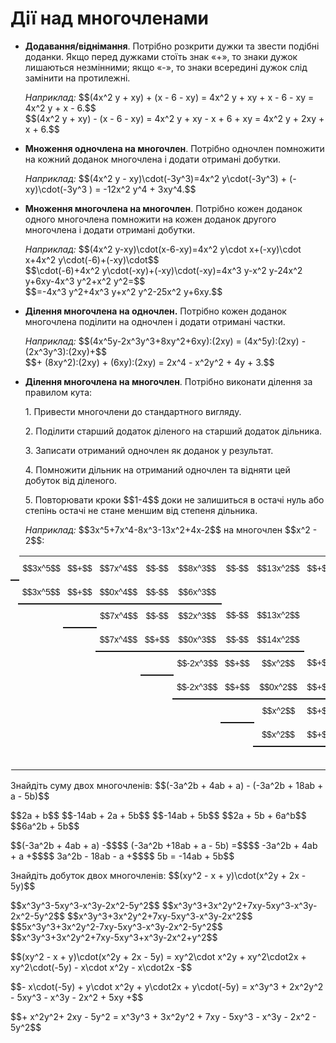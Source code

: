 # Дії над многочленами

<ul>
<li><p><b>Додавання/віднімання</b>. Потрібно розкрити дужки та звести подібні доданки. Якщо перед дужками стоїть знак «+», то знаки дужок лишаються незмінними; якщо  «-», то знаки всередині дужок слід замінити на протилежні.</p></li>
<div class="space"></div>
<p><i>Наприклад:</i> $$(4x^2 y + xy) + (x - 6 - xy) = 4x^2 y + xy + x - 6 - xy = 4x^2 y + x - 6.$$<br>$$(4x^2 y + xy) - (x - 6 - xy) = 4x^2 y + xy - x + 6 + xy = 4x^2 y + 2xy + x + 6.$$</p>
<div class="space"></div>
<li><p><b>Множення одночлена на многочлен</b>. Потрiбно одночлен помножити на кожний доданок многочлена i додати отриманi добутки.</p></li>
<div class="space"></div>
<p><i>Наприклад:</i> $$(4x^2 y - xy)\cdot(-3y^3)=4x^2 y\cdot(-3y^3) + (-xy)\cdot(-3y^3 ) = -12x^2 y^4 + 3xy^4.$$</p>
<div class="space"></div>
<li><p><b>Множення многочлена на многочлен</b>. Потрiбно кожен доданок одного многочлена помножити на кожен доданок другого многочлена i додати отриманi добутки.</p></li>
<div class="space"></div>
<p><i>Наприклад:</i> $$(4x^2 y-xy)\cdot(x-6-xy)=4x^2 y\cdot x+(-xy)\cdot x+4x^2 y\cdot(-6)+(-xy)\cdot$$<br>$$\cdot(-6)+4x^2 y\cdot(-xy)+(-xy)\cdot(-xy)=4x^3 y-x^2 y-24x^2 y+6xy-4x^3 y^2+x^2 y^2=$$<br>$$=-4x^3 y^2+4x^3 y+x^2 y^2-25x^2 y+6xy.$$</p>
<div class="space"></div>
<li><p><b>Ділення многочлена на одночлен.</b> Потрібно кожен доданок многочлена поділити на одночлен і додати отримані частки.</p></li>
<div class="space"></div>
<p><i>Наприклад:</i> $$(4x^5y-2x^3y^3+8xy^2+6xy):(2xy) = (4x^5y):(2xy) - (2x^3y^3):(2xy)+$$<br>$$+ (8xy^2):(2xy) + (6xy):(2xy) = 2x^4 - x^2y^2 + 4y + 3.$$</p>
<div class="space"></div>
<li><p><b>Ділення многочлена на многочлен</b>. Потрібно виконати ділення за правилом кута:</p>
    <p>1. Привести многочлени до стандартного вигляду.</p>
    <p>2. Поділити старший додаток діленого на старший додаток дільника.</p>
    <p>3. Записати отриманий одночлен як доданок у результат.</p>
    <p>4. Помножити дільник на отриманий одночлен та відняти цей добуток від діленого.</p>
    <p>5. Повторювати кроки $$1-4$$ доки не залишиться в остачі нуль або степінь остачі не стане меншим від степеня дільника.</p>
    <div class="space"></div>
    <p><i>Наприклад:</i> $$3x^5+7x^4-8x^3-13x^2+4x-2$$ на многочлен $$x^2 - 2$$:</p></li>
</ul>
<div class="space">
</div>

<style type="text/css">
.td  {border-color:transparent !important;border-collapse:collapse;border-spacing:0;border-width: none !important;background-color: transparent !important;}
tr {border-color:transparent;border-width:0px !important; background-color: transparent !important;}
.td td{font-family:Arial, sans-serif;font-size:14px;font-weight:normal;padding:10px 5px;border-color:transparent !important;border-style:solid;border-width:0px !important;overflow:hidden;word-break:normal;}
.td .td-s6z2{text-align:center}
</style>
<table class="td" style="border: none;">
  <tr>
    <td width="10" style="border-width: 2px !important; border-bottom:2pt solid !important;" class="td-s6z2"></td>
    <td class="td-s6z2">$$3x^5$$</td>
    <td class="td-s6z2">$$+$$</td>
    <td class="td-s6z2">$$7x^4$$</td>
    <td class="td-s6z2">$$-$$</td>
    <td class="td-s6z2">$$8x^3$$</td>
    <td class="td-s6z2">$$-$$</td>
    <td class="td-s6z2">$$13x^2$$</td>
    <td class="td-s6z2">$$+$$</td>
    <td class="td-s6z2">$$4x$$</td>
    <td class="td-s6z2">$$-$$</td>
    <td style="border-width: 2px !important; border-right:2pt solid !important;" class="td-s6z2">$$2$$</td>
    <td style="border-width: 2px !important; border-bottom:2pt solid !important;" class="td-s6z2">$$x$$</td>
    <td style="border-width: 2px !important; border-bottom:2pt solid !important;" class="td-s6z2">$$-$$</td>
    <td style="border-width: 2px !important; border-bottom:2pt solid !important;" class="td-s6z2">$$2$$</td>
    <td style="border-width: 2px !important; border-bottom:2pt solid !important;" class="td-s6z2"></td>
    <td style="border-width: 2px !important; border-bottom:2pt solid !important;" class="td-s6z2"></td>
  </tr>
  <tr>
    <td class="td-s6z2"></td>
    <td style="border-width: 2px !important; border-bottom:2pt solid !important;" class="td-s6z2">$$3x^5$$</td>
    <td style="border-width: 2px !important; border-bottom:2pt solid !important;" class="td-s6z2">$$+$$</td>
    <td style="border-width: 2px !important; border-bottom:2pt solid !important;" class="td-s6z2">$$0x^4$$</td>
    <td style="border-width: 2px !important; border-bottom:2pt solid !important;" class="td-s6z2">$$-$$</td>
    <td style="border-width: 2px !important; border-bottom:2pt solid !important;" class="td-s6z2">$$6x^3$$</td>
    <td class="td-s6z2"></td>
    <td class="td-s6z2"></td>
    <td class="td-s6z2"></td>
    <td class="td-s6z2"></td>
    <td class="td-s6z2"></td>
    <td style="border-width: 2px !important; border-right: 2pt solid !important;" class="td-s6z2"></td>
    <td class="td-s6z2">$$3x^4$$</td>
    <td class="td-s6z2">$$+$$</td>
    <td class="td-s6z2">$$7x^3$$</td>
    <td class="td-s6z2">$$-$$</td>
    <td class="td-s6z2">$$2x^2$$</td>
  </tr>
  <tr>
    <td class="td-s6z2"></td>
    <td class="td-s6z2"></td>
    <td width="5" style="border-width: 2px !important; border-bottom:2pt solid !important;" class="td-s6z2"></td>
    <td class="td-s6z2">$$7x^4$$</td>
    <td class="td-s6z2">$$-$$</td>
    <td class="td-s6z2">$$2x^3$$</td>
    <td class="td-s6z2">$$-$$</td>
    <td class="td-s6z2">$$13x^2$$</td>
    <td class="td-s6z2"></td>
    <td class="td-s6z2"></td>
    <td class="td-s6z2"></td>
    <td class="td-s6z2"></td>
    <td class="td-s6z2"></td>
    <td class="td-s6z2"></td>
    <td class="td-s6z2"></td>
    <td class="td-s6z2"></td>
    <td class="td-s6z2"></td>
  </tr>
  <tr>
    <td class="td-s6z2"></td>
    <td class="td-s6z2"></td>
    <td class="td-s6z2"></td>
    <td style="border-width: 2px !important; border-bottom:2pt solid !important;" class="td-s6z2">$$7x^4$$</td>
    <td style="border-width: 2px !important; border-bottom:2pt solid !important;" class="td-s6z2">$$+$$</td>
    <td style="border-width: 2px !important; border-bottom:2pt solid !important;" class="td-s6z2">$$0x^3$$</td>
    <td style="border-width: 2px !important; border-bottom:2pt solid !important;" class="td-s6z2">$$-$$</td>
    <td style="border-width: 2px !important; border-bottom:2pt solid !important;" class="td-s6z2">$$14x^2$$</td>
    <td class="td-s6z2"></td>
    <td class="td-s6z2"></td>
    <td class="td-s6z2"></td>
    <td class="td-s6z2"></td>
    <td class="td-s6z2"></td>
    <td class="td-s6z2"></td>
    <td class="td-s6z2"></td>
    <td class="td-s6z2"></td>
    <td class="td-s6z2"></td>
  </tr>
  <tr>
    <td class="td-s6z2"></td>
    <td class="td-s6z2"></td>
    <td class="td-s6z2"></td>
    <td class="td-s6z2"></td>
    <td width="5" style="border-width: 2px !important; border-bottom:2pt solid !important;" class="td-s6z2"></td>
    <td class="td-s6z2">$$-2x^3$$</td>
    <td class="td-s6z2">$$+$$</td>
    <td class="td-s6z2">$$x^2$$</td>
    <td class="td-s6z2">$$+$$</td>
    <td class="td-s6z2">$$4x$$</td>
    <td class="td-s6z2"></td>
    <td class="td-s6z2"></td>
    <td class="td-s6z2"></td>
    <td class="td-s6z2"></td>
    <td class="td-s6z2"></td>
    <td class="td-s6z2"></td>
    <td class="td-s6z2"></td>
  </tr>
  <tr>
    <td class="td-s6z2"></td>
    <td class="td-s6z2"></td>
    <td class="td-s6z2"></td>
    <td class="td-s6z2"></td>
    <td class="td-s6z2"></td>
    <td style="border-width: 2px !important; border-bottom:2pt solid !important;" class="td-s6z2">$$-2x^3$$</td>
    <td style="border-width: 2px !important; border-bottom:2pt solid !important;" class="td-s6z2">$$+$$</td>
    <td style="border-width: 2px !important; border-bottom:2pt solid !important;" class="td-s6z2">$$0x^2$$</td>
    <td style="border-width: 2px !important; border-bottom:2pt solid !important;" class="td-s6z2">$$+$$</td>
    <td style="border-width: 2px !important; border-bottom:2pt solid !important;" class="td-s6z2">$$4x$$</td>
    <td class="td-s6z2"></td>
    <td class="td-s6z2"></td>
    <td class="td-s6z2"></td>
    <td class="td-s6z2"></td>
    <td class="td-s6z2"></td>
    <td class="td-s6z2"></td>
    <td class="td-s6z2"></td>
  </tr>
  <tr>
    <td class="td-s6z2"></td>
    <td class="td-s6z2"></td>
    <td class="td-s6z2"></td>
    <td class="td-s6z2"></td>
    <td class="td-s6z2"></td>
    <td class="td-s6z2"></td>
    <td style="border-width: 2px !important; border-bottom:2pt solid !important;" class="td-s6z2"></td>
    <td class="td-s6z2">$$x^2$$</td>
    <td class="td-s6z2">$$+$$</td>
    <td class="td-s6z2">$$0x$$</td>
    <td class="td-s6z2">$$-$$</td>
    <td class="td-s6z2">$$2$$</td>
    <td class="td-s6z2"></td>
    <td class="td-s6z2"></td>
    <td class="td-s6z2"></td>
    <td class="td-s6z2"></td>
    <td class="td-s6z2"></td>
  </tr>
  <tr>
    <td class="td-s6z2"></td>
    <td class="td-s6z2"></td>
    <td class="td-s6z2"></td>
    <td class="td-s6z2"></td>
    <td class="td-s6z2"></td>
    <td class="td-s6z2"></td>
    <td class="td-s6z2"></td>
    <td style="border-width: 2px !important; border-bottom:2pt solid !important;" class="td-s6z2">$$x^2$$</td>
    <td style="border-width: 2px !important; border-bottom:2pt solid !important;" class="td-s6z2">$$+$$</td>
    <td style="border-width: 2px !important; border-bottom:2pt solid !important;" class="td-s6z2">$$0x$$</td>
    <td style="border-width: 2px !important; border-bottom:2pt solid !important;" class="td-s6z2">$$-$$</td>
    <td style="border-width: 2px !important; border-bottom:2pt solid !important;" class="td-s6z2">$$2$$</td>
    <td class="td-s6z2"></td>
    <td class="td-s6z2"></td>
    <td class="td-s6z2"></td>
    <td class="td-s6z2"></td>
    <td class="td-s6z2"></td>
  </tr>
  <tr>
    <td class="td-s6z2"></td>
    <td class="td-s6z2"></td>
    <td class="td-s6z2"></td>
    <td class="td-s6z2"></td>
    <td class="td-s6z2"></td>
    <td class="td-s6z2"></td>
    <td class="td-s6z2"></td>
    <td class="td-s6z2"></td>
    <td class="td-s6z2"></td>
    <td class="td-s6z2"></td>
    <td class="td-s6z2"></td>
    <td class="td-s6z2">$$0$$</td>
    <td class="td-s6z2"></td>
    <td class="td-s6z2"></td>
    <td class="td-s6z2"></td>
    <td class="td-s6z2"></td>
    <td class="td-s6z2"></td>
  </tr>
</table>

<!--<div class="space"><p align="center"><img align="middle" class="image" src="../pics/m1_3_1.png"/></p></div>-->

<div class="space"></div>

<quiz correctLabel="correct" incorrectLabel="incorrect" checkLabel="check">
    <question text="">
        <p>Знайдіть суму двох многочленів: $$(-3a^2b + 4ab + a) - (-3a^2b + 18ab + a - 5b)$$</p>
        <answer>$$2a + b$$</answer>
        <answer>$$-14ab + 2a + 5b$$</answer>
        <answer correct>$$-14ab + 5b$$</answer>
        <answer>$$2a + 5b + 6a^b$$</answer>
        <answer>$$6a^2b + 5b$$</answer>
        <explanation>
        <p>$$(-3a^2b + 4ab + a) -$$$$ (-3a^2b +18ab + a - 5b) =$$$$ -3a^2b + 4ab + a +$$$$ 3a^2b - 18ab - a +$$$$ 5b = -14ab + 5b$$</p>
        </explanation>
    </question>
    <question text="">
        <p>Знайдіть добуток двох многочленів: $$(xy^2 - x + y)\cdot(x^2y + 2x - 5y)$$</p>
        <answer>$$x^3y^3-5xy^3-x^3y-2x^2-5y^2$$</answer>
        <answer correct>$$x^3y^3+3x^2y^2+7xy-5xy^3-x^3y-2x^2-5y^2$$</answer>
        <answer>$$x^3y^3+3x^2y^2+7xy-5xy^3-x^3y-2x^2$$</answer>
        <answer>$$5x^3y^3+3x^2y^2-7xy-5xy^3-x^3y-2x^2-5y^2$$</answer>
        <answer>$$x^3y^3+3x^2y^2+7xy-5xy^3+x^3y-2x^2+y^2$$</answer>
        <explanation>
        <p>$$(xy^2 - x + y)\cdot(x^2y + 2x - 5y) = xy^2\cdot x^2y + xy^2\cdot2x + xy^2\cdot(-5y) - x\cdot x^2y - x\cdot2x -$$</p><p>$$- x\cdot(-5y) + y\cdot x^2y + y\cdot2x + y\cdot(-5y) = x^3y^3 + 2x^2y^2 - 5xy^3 - x^3y - 2x^2 + 5xy +$$</p> <p>$$+ x^2y^2+ 2xy - 5y^2 = x^3y^3 + 3x^2y^2 + 7xy - 5xy^3 - x^3y - 2x^2 - 5y^2$$</p>
        </explanation>
    </question>
</quiz>